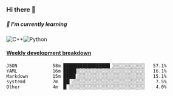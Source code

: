 ### Hi there 👋

##### 🌱 I’m currently learning

![C++](https://img.shields.io/badge/-C++-00599C?style=flat-square&logo=c)![Python](https://img.shields.io/badge/-Python-black?style=flat-square&logo=Python)


<!-- waka-box start -->
#### <a href="https://gist.github.com/bf274261b4c8553e17fc709dfc3cfa97" target="_blank">Weekly development breakdown</a>
```text
JSON        	 58m █████████████████▏░░░░░░░░░░░░   57.1% 
YAML        	 16m ████▊░░░░░░░░░░░░░░░░░░░░░░░░░   16.1% 
Markdown    	 15m ████▌░░░░░░░░░░░░░░░░░░░░░░░░░   15.1% 
systemd     	 7m  ██▎░░░░░░░░░░░░░░░░░░░░░░░░░░░    7.5% 
Other       	 4m  █▏░░░░░░░░░░░░░░░░░░░░░░░░░░░░    4.0% 
```
<!-- Powered by https://github.com/YouEclipse/waka-box-go . -->
<!-- waka-box end -->



<!--
**KomoreKalu/KomoreKalu** is a ✨ _special_ ✨ repository because its `README.md` (this file) appears on your GitHub profile.

Here are some ideas to get you started:

- 🔭 I’m currently working on ...
- 🌱 I’m currently learning ...
- 👯 I’m looking to collaborate on ...
- 🤔 I’m looking for help with ...
- 💬 Ask me about ...
- 📫 How to reach me: ...
- 😄 Pronouns: ...
- ⚡ Fun fact: ...
-->
